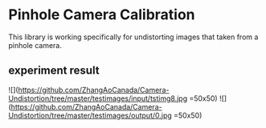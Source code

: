 # Pinhole Camera Calibration
This library is working specifically for undistorting images that taken from a pinhole camera.

## experiment result
![](https://github.com/ZhangAoCanada/Camera-Undistortion/tree/master/testimages/input/tstimg8.jpg =50x50)
![](https://github.com/ZhangAoCanada/Camera-Undistortion/tree/master/testimages/output/0.jpg =50x50)
